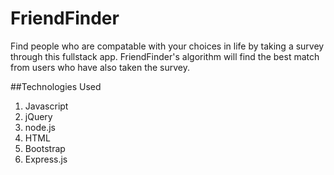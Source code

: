 # FriendFinder
Find people who are compatable with your choices in life by taking a survey through this fullstack app. FriendFinder's algorithm will find the best match from users who have also taken the survey. 

##Technologies Used
1. Javascript
2. jQuery
3. node.js
4. HTML
5. Bootstrap
6. Express.js

